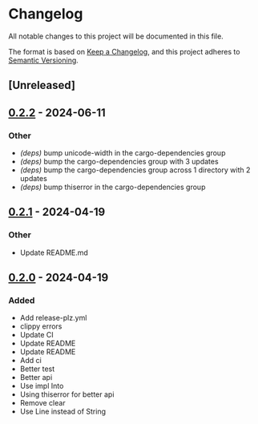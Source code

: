 # Changelog
All notable changes to this project will be documented in this file.

The format is based on [Keep a Changelog](https://keepachangelog.com/en/1.0.0/),
and this project adheres to [Semantic Versioning](https://semver.org/spec/v2.0.0.html).

## [Unreleased]

## [0.2.2](https://github.com/kdheepak/ratatui-statusbar/compare/v0.2.1...v0.2.2) - 2024-06-11

### Other
- *(deps)* bump unicode-width in the cargo-dependencies group
- *(deps)* bump the cargo-dependencies group with 3 updates
- *(deps)* bump the cargo-dependencies group across 1 directory with 2 updates
- *(deps)* bump thiserror in the cargo-dependencies group

## [0.2.1](https://github.com/kdheepak/ratatui-statusbar/compare/v0.2.0...v0.2.1) - 2024-04-19

### Other
- Update README.md

## [0.2.0](https://github.com/kdheepak/ratatui-statusbar/compare/v0.1.0...v0.2.0) - 2024-04-19

### Added
- Add release-plz.yml
- clippy errors
- Update CI
- Update README
- Update README
- Add ci
- Better test
- Better api
- Use impl Into<Line>
- Using thiserror for better api
- Remove clear
- Use Line instead of String
